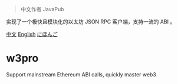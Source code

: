> 中文作者 JavaPub

实现了一个极快且模块化的以太坊 JSON RPC 客户端，支持一流的 ABI 。

[中文]() [English]() [にほんご]()

# w3pro
Support mainstream Ethereum ABI calls, quickly master web3

